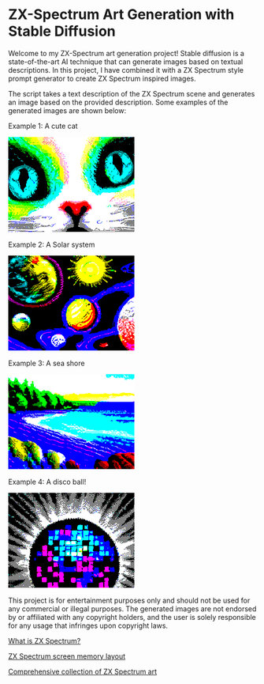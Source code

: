 # ZX-Spectrum Art Generation with Stable Diffusion

Welcome to my ZX-Spectrum art generation project! Stable diffusion is a state-of-the-art AI technique that can generate images based on textual descriptions. In this project, I have combined it with a ZX Spectrum style prompt generator to create ZX Spectrum inspired images.

The script takes a text description of the ZX Spectrum scene and generates an image based on the provided description. Some examples of the generated images are shown below:

Example 1: A cute cat

![Example 1](samples/Cute_cat_123_20.png)

Example 2: A Solar system

![Example 2](samples/Solar_system_123_20.png)

Example 3: A sea shore 

![Example 3](samples/Sea_shore_123_20.png)

Example 4: A disco ball!

![Example 4](samples/Disco_ball_123_20.png)

This project is for entertainment purposes only and should not be used for any commercial or illegal purposes. The generated images are not endorsed by or affiliated with any copyright holders, and the user is solely responsible for any usage that infringes upon copyright laws.

[What is ZX Spectrum?](https://en.wikipedia.org/wiki/ZX_Spectrum)

[ZX Spectrum screen memory layout](http://www.breakintoprogram.co.uk/hardware/computers/zx-spectrum/screen-memory-layout)

[Comprehensive collection of ZX Spectrum art](https://zxart.ee/eng/graphics/)
